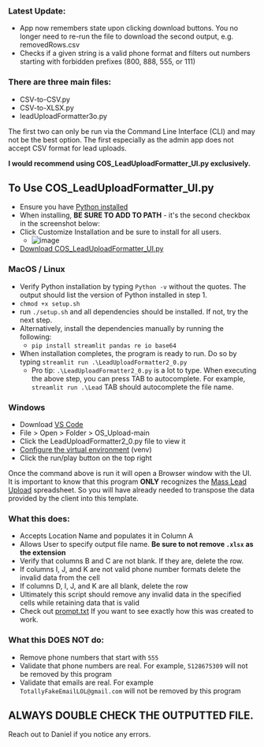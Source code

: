 ### Latest Update:
- App now remembers state upon clicking download buttons. You no longer need to re-run the file to download the second output, e.g. removedRows.csv
- Checks if a given string is a valid phone format and filters out numbers
  starting with forbidden prefixes (800, 888, 555, or 111)

### There are three main files:
- CSV-to-CSV.py
- CSV-to-XLSX.py
- leadUploadFormatter3o.py

The first two can only be run via the Command Line Interface (CLI) and may not be the best option. The first especially as the admin app does not accept CSV format for lead uploads.

**I would recommend using COS_LeadUploadFormatter_UI.py exclusively.**

## To Use COS_LeadUploadFormatter_UI.py
- Ensure you have [Python installed](https://www.python.org/downloads/release/python-380/)
- When installing, **BE SURE TO ADD TO PATH** - it's the second checkbox in the screenshot below:
- Click Customize Installation and be sure to install for all users.
  - ![image](https://user-images.githubusercontent.com/26580229/235505498-0fe01c61-1ea8-4a40-90da-3cd7624e44c8.png)
- [Download COS_LeadUploadFormatter_UI.py](https://github.com/ddriver88/OS_Upload/blob/095850f335c9fc6598fa5b7b183ae259a702b6b1/COS_LeadUploadFormatter_UI.py)

### MacOS / Linux
- Verify Python installation by typing `Python -v` without the quotes. The output should list the version of Python installed in step 1.
- `chmod +x setup.sh`
- run `./setup.sh` and all dependencies should be installed. If not, try the next step.
- Alternatively, install the dependencies manually by running the following:
  - `pip install streamlit pandas re io base64`
- When installation completes, the program is ready to run. Do so by typing `streamlit run .\LeadUploadFormatter2_0.py`
  - Pro tip: `.\LeadUploadFormatter2_0.py` is a lot to type. When executing the above step, you can press TAB to autocomplete. For example, `streamlit run .\Lead` TAB should autocomplete the file name.
 
### Windows
- Download [VS Code](https://code.visualstudio.com/download)
- File > Open > Folder > OS_Upload-main
- Click the LeadUploadFormatter2_0.py file to view it
- [Configure the virtual environment](https://code.visualstudio.com/docs/python/environments#_using-the-create-environment-command) (venv)
- Click the run/play button on the top right


Once the command above is run it will open a Browser window with the UI. It is important to know that this program **ONLY** recognizes the [Mass Lead Upload](https://docs.google.com/spreadsheets/d/1TdDRkGD3GAybdcoGOje7oNIxfIOIIMME/edit#gid=320862359) spreadsheet. So you will have already needed to transpose the data provided by the client into this template.

### What this does:
- Accepts Location Name and populates it in Column A
- Allows User to specify output file name. **Be sure to not remove `.xlsx` as the extension**
- Verify that columns B and C are not blank. If they are, delete the row.
- If columns I, J, and K are not valid phone number formats delete the invalid data from the cell
- If columns D, I, J, and K are all blank, delete the row
- Ultimately this script should remove any invalid data in the specified cells while retaining data that is valid
- Check out [prompt.txt](https://github.com/ddriver88/OS_Upload/blob/997de75428755cfba0498530894c756c0cd02c7b/prompt.txt) If you want to see exactly how this was created to work.

### What this DOES NOT do:
- Remove phone numbers that start with `555`
- Validate that phone numbers are real. For example, `5128675309` will not be removed by this program
- Validate that emails are real. For example `TotallyFakeEmailLOL@gmail.com` will not be removed by this program

## ALWAYS DOUBLE CHECK THE OUTPUTTED FILE.

Reach out to Daniel if you notice any errors.
